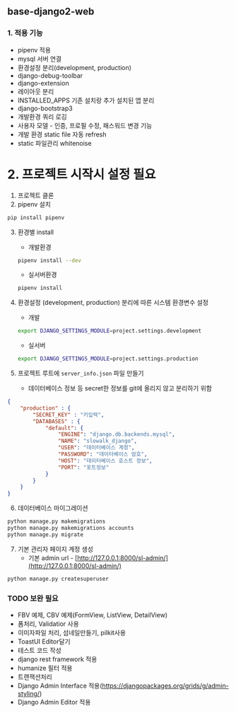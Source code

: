 ## base-django2-web

### 1. 적용 기능
- pipenv 적용
- mysql 서버 연결
- 환경설정 분리(development, production)
- django-debug-toolbar
- django-extension 
- 레이아웃 분리
- INSTALLED_APPS 기존 설치랑 추가 설치된 앱 분리
- django-bootstrap3
- 개발환경 쿼리 로깅
- 사용자 모델 - 인증, 프로필 수정, 패스워드 변경 기능
- 개발 환경 static file 자동 refresh
- static 파일관리 whitenoise

# 2. 프로젝트 시작시 설정 필요

1. 프로젝트 클론 
2. pipenv 설치 

```bash
pip install pipenv
```

3. 환경별 install
    - 개발환경
    ```bash
    pipenv install --dev
    ```
    - 실서버환경
    ```bash
    pipenv install
    ```

4. 환경설정 (development, production) 분리에 따른 시스템 환경변수 설정
    - 개발
    ```bash
    export DJANGO_SETTINGS_MODULE=project.settings.development
    ```
    - 실서버
    ```bash
    export DJANGO_SETTINGS_MODULE=project.settings.production
    ```

5. 프로젝트 루트에 `server_info.json` 파일 만들기
    - 데이터베이스 정보 등 secret한 정보를 git에 올리지 않고 분리하기 위함

```json
{
    "production" : {
        "SECRET_KEY" : "키입력",
        "DATABASES" : {
            "default": {
                "ENGINE": "django.db.backends.mysql",
                "NAME": "slowalk_django",
                "USER": "데이터베이스 계정",
                "PASSWORD": "데이터베이스 암호",
                "HOST": "데이터베이스 호스트 정보",
                "PORT": "포트정보"
            }
        }
    }
}
```

6. 데이터베이스 마이그레이션

```bash
python manage.py makemigrations
python manage.py makemigrations accounts
python manage.py migrate
```

7. 기본 관리자 페이지 계정 생성
    - 기본 admin url - [http://127.0.0.1:8000/sl-admin/](http://127.0.0.1:8000/sl-admin/)
    
```bash
python manage.py createsuperuser
```

### TODO 보완 필요

- FBV 예제, CBV 예제(FormView, ListView, DetailView)
- 폼처리, Validatior 사용
- 이미자파일 처리, 섬네일만들기, pilkit사용
- ToastUI Editor달기
- 테스트 코드 작성
- django rest framework 적용
- humanize 필터 적용
- 트랜잭션처리
- Django Admin Interface 적용(https://djangopackages.org/grids/g/admin-styling/)
- Django Admin Editor 적용